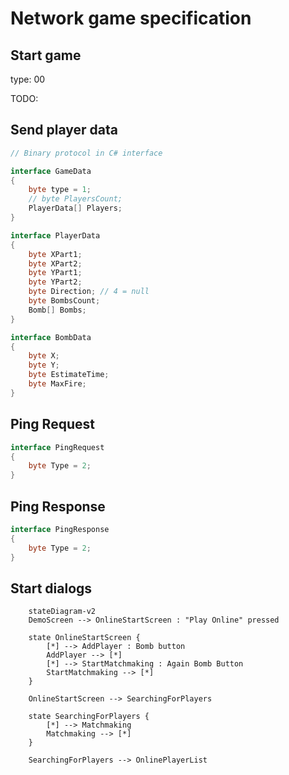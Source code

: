 ﻿# Network game specification

## Start game
type: 00

TODO:

## Send player data

```cs
// Binary protocol in C# interface

interface GameData
{
    byte type = 1;
    // byte PlayersCount;
    PlayerData[] Players;
}

interface PlayerData
{
    byte XPart1;
    byte XPart2;
    byte YPart1;
    byte YPart2;
    byte Direction; // 4 = null
    byte BombsCount;
    Bomb[] Bombs;
}

interface BombData
{
    byte X;
    byte Y;
    byte EstimateTime;
    byte MaxFire;
}
```

## Ping Request

```cs
interface PingRequest
{
    byte Type = 2;
}
```

## Ping Response
```cs
interface PingResponse
{
    byte Type = 2;
}
```

## Start dialogs

```mermaid
    stateDiagram-v2
    DemoScreen --> OnlineStartScreen : "Play Online" pressed

    state OnlineStartScreen {
        [*] --> AddPlayer : Bomb button
        AddPlayer --> [*]
        [*] --> StartMatchmaking : Again Bomb Button
        StartMatchmaking --> [*]
    }

    OnlineStartScreen --> SearchingForPlayers

    state SearchingForPlayers {
        [*] --> Matchmaking
        Matchmaking --> [*]
    }

    SearchingForPlayers --> OnlinePlayerList
```